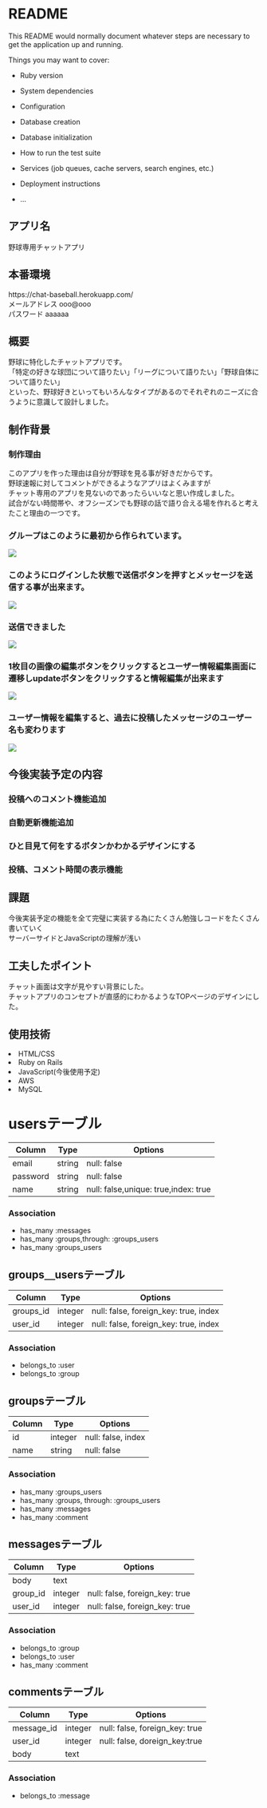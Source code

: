 # README

This README would normally document whatever steps are necessary to get the
application up and running.

Things you may want to cover:

* Ruby version

* System dependencies

* Configuration

* Database creation

* Database initialization

* How to run the test suite

* Services (job queues, cache servers, search engines, etc.)

* Deployment instructions

* ...


<h2>アプリ名</h2> 
  野球専用チャットアプリ

<h2>本番環境</h2>
https://chat-baseball.herokuapp.com/</br>
メールアドレス ooo@ooo</br>
パスワード aaaaaa

<h2>概要</h2>
野球に特化したチャットアプリです。</br>
「特定の好きな球団について語りたい」「リーグについて語りたい」「野球自体について語りたい」</br>
といった、野球好きといってもいろんなタイプがあるのでそれぞれのニーズに合うように意識して設計しました。

<h2>制作背景</h2>
<h3>制作理由</h3>
このアプリを作った理由は自分が野球を見る事が好きだからです。</br>
野球速報に対してコメントができるようなアプリはよくみますが</br>
チャット専用のアプリを見ないのであったらいいなと思い作成しました。</br>
試合がない時間帯や、オフシーズンでも野球の話で語り合える場を作れると考えたこと理由の一つです。

<h3>グループはこのように最初から作られています。</h3>
<img src="https://user-images.githubusercontent.com/61171618/79305808-073f4980-7f2f-11ea-90b4-fba4c6ba25af.png">


<h3>このようにログインした状態で送信ボタンを押すとメッセージを送信する事が出来ます。</h3>
<img src="https://user-images.githubusercontent.com/61171618/79316947-07941080-7f40-11ea-8de5-20401466bc5e.png">

<h3>送信できました</h3>
<img src="https://user-images.githubusercontent.com/61171618/79317197-6063a900-7f40-11ea-912e-88cb43396ea0.png">

<h3>1枚目の画像の編集ボタンをクリックするとユーザー情報編集画面に遷移しupdateボタンをクリックすると情報編集が出来ます</h3>
<img src="https://user-images.githubusercontent.com/61171618/79317791-16c78e00-7f41-11ea-874e-be0d1d816de1.png">

<h3>ユーザー情報を編集すると、過去に投稿したメッセージのユーザー名も変わります</h3>
 <img src="https://user-images.githubusercontent.com/61171618/79318299-c00e8400-7f41-11ea-94e1-23b1d5c41dce.png">

<h2>今後実装予定の内容</h2>
<h3>投稿へのコメント機能追加</h3>
<h3>自動更新機能追加</h3>
<h3>ひと目見て何をするボタンかわかるデザインにする</h3>
<h3>投稿、コメント時間の表示機能</h3>
  
<h2>課題</h2>
今後実装予定の機能を全て完璧に実装する為にたくさん勉強しコードをたくさん書いていく</br>
サーバーサイドとJavaScriptの理解が浅い

<h2>工夫したポイント</h2>
チャット画面は文字が見やすい背景にした。</br>
チャットアプリのコンセプトが直感的にわかるようなTOPページのデザインにした。

<h2>使用技術</h2>
<li>HTML/CSS</li>
<li>Ruby on Rails</li>
<li>JavaScript(今後使用予定)</li>
<li>AWS</li>
<li>MySQL</li>

# usersテーブル
|Column|Type|Options|
|------|----|-------|
|email|string|null: false| 
|password|string|null: false| 
|name|string|null: false,unique: true,index: true| 

### Association
- has_many :messages
- has_many :groups,through: :groups_users
- has_many :groups_users

## groups＿usersテーブル
|Column|Type|Options|
|------|----|-------|
|groups_id|integer|null: false, foreign_key: true, index|
|user_id|integer|null: false, foreign_key: true, index|

### Association
- belongs_to :user
- belongs_to :group

## groupsテーブル

|Column|Type|Options|
|------|----|-------|
|id|integer|null: false, index|
|name|string|null: false|

### Association
- has_many :groups_users
- has_many :groups, through: :groups_users
- has_many :messages
- has_many :comment

## messagesテーブル

|Column|Type|Options|
|------|----|-------|
|body|text
|group_id|integer|null: false, foreign_key: true|
|user_id|integer|null: false, foreign_key: true|

### Association
- belongs_to :group
- belongs_to :user
- has_many :comment

## commentsテーブル

|Column|Type|Options|
|------|----|-------|
|message_id|integer|null: false, foreign_key: true|
|user_id|integer|null: false, doreign_key:true
|body|text

### Association
- belongs_to :message
